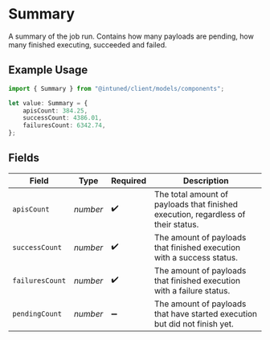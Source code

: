 # Summary

A summary of the job run. Contains how many payloads are pending, how many finished executing, succeeded and failed.

## Example Usage

```typescript
import { Summary } from "@intuned/client/models/components";

let value: Summary = {
    apisCount: 384.25,
    successCount: 4386.01,
    failuresCount: 6342.74,
};
```

## Fields

| Field                                                                             | Type                                                                              | Required                                                                          | Description                                                                       |
| --------------------------------------------------------------------------------- | --------------------------------------------------------------------------------- | --------------------------------------------------------------------------------- | --------------------------------------------------------------------------------- |
| `apisCount`                                                                       | *number*                                                                          | :heavy_check_mark:                                                                | The total amount of payloads that finished execution, regardless of their status. |
| `successCount`                                                                    | *number*                                                                          | :heavy_check_mark:                                                                | The amount of payloads that finished execution with a success status.             |
| `failuresCount`                                                                   | *number*                                                                          | :heavy_check_mark:                                                                | The amount of payloads that finished execution with a failure status.             |
| `pendingCount`                                                                    | *number*                                                                          | :heavy_minus_sign:                                                                | The amount of payloads that have started execution but did not finish yet.        |